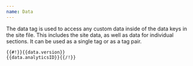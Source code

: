 ```yaml
---
name: Data
---
```


The data tag is used to access any custom data inside of the data keys in the site file. This includes the site data, as well as data for individual sections. It can be used as a single tag or as a tag pair.

```markup
{{#!}}{{data.version}}
{{data.analyticsID}}{{/!}}
```